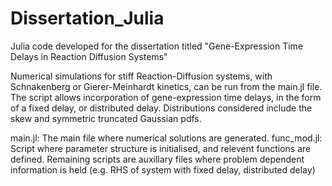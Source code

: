 # Dissertation_Julia
Julia code developed for the dissertation titled "Gene-Expression Time Delays in Reaction Diffusion Systems"

Numerical simulations for stiff Reaction-Diffusion systems, with Schnakenberg or Gierer-Meinhardt kinetics, can be run from the main.jl file. The script allows
incorporation of gene-expression time delays, in the form of a fixed delay, or distributed delay. Distributions considered include the skew and symmetric truncated 
Gaussian pdfs. 

main.jl: The main file where numerical solutions are generated.
func_mod.jl: Script where parameter structure is initialised, and relevent functions are defined.
Remaining scripts are auxillary files where problem dependent information is held (e.g. RHS of system with fixed delay, distributed delay)
